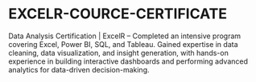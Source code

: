 # EXCELR-COURCE-CERTIFICATE
Data Analysis Certification | ExcelR – Completed an intensive program covering Excel, Power BI, SQL, and Tableau. Gained expertise in data cleaning, data visualization, and insight generation, with hands-on experience in building interactive dashboards and performing advanced analytics for data-driven decision-making.
